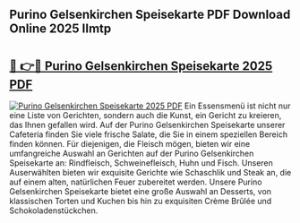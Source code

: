 ## Purino Gelsenkirchen Speisekarte PDF Download Online 2025 IImtp

# <h2><a href="http://gc73rs.nevu.top/?p=Purino+Gelsenkirchen+Speisekarte">🔗 👉🔴 Purino Gelsenkirchen Speisekarte 2025 PDF</a></h2>

[![Purino Gelsenkirchen Speisekarte 2025 PDF](https://i.imgur.com/dBaPXMq.png)](http://gc73rs.nevu.top/?p=Purino+Gelsenkirchen+Speisekarte)
Ein Essensmenü ist nicht nur eine Liste von Gerichten, sondern auch die Kunst, ein Gericht zu kreieren, das Ihnen gefallen wird. Auf der Purino Gelsenkirchen Speisekarte unserer Cafeteria finden Sie viele frische Salate, die Sie in einem speziellen Bereich finden können. Für diejenigen, die Fleisch mögen, bieten wir eine umfangreiche Auswahl an Gerichten auf der Purino Gelsenkirchen Speisekarte an: Rindfleisch, Schweinefleisch, Huhn und Fisch. Unseren Auserwählten bieten wir exquisite Gerichte wie Schaschlik und Steak an, die auf einem alten, natürlichen Feuer zubereitet werden. Unsere Purino Gelsenkirchen Speisekarte bietet eine große Auswahl an Desserts, von klassischen Torten und Kuchen bis hin zu exquisiten Crème Brûlée und Schokoladenstückchen.
